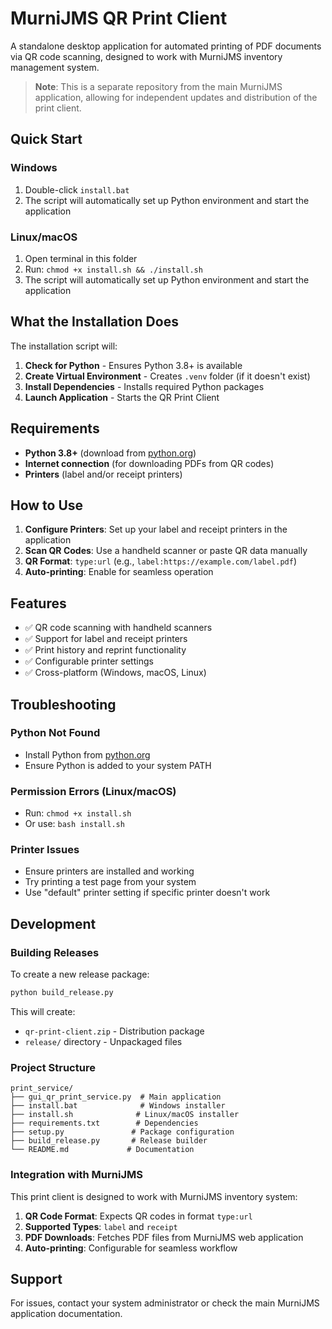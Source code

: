 # MurniJMS QR Print Client

A standalone desktop application for automated printing of PDF documents via QR code scanning, designed to work with MurniJMS inventory management system.

> **Note**: This is a separate repository from the main MurniJMS application, allowing for independent updates and distribution of the print client.

## Quick Start

### Windows
1. Double-click `install.bat`
2. The script will automatically set up Python environment and start the application

### Linux/macOS
1. Open terminal in this folder
2. Run: `chmod +x install.sh && ./install.sh`
3. The script will automatically set up Python environment and start the application

## What the Installation Does

The installation script will:
1. **Check for Python** - Ensures Python 3.8+ is available
2. **Create Virtual Environment** - Creates `.venv` folder (if it doesn't exist)
3. **Install Dependencies** - Installs required Python packages
4. **Launch Application** - Starts the QR Print Client

## Requirements

- **Python 3.8+** (download from [python.org](https://python.org))
- **Internet connection** (for downloading PDFs from QR codes)
- **Printers** (label and/or receipt printers)

## How to Use

1. **Configure Printers**: Set up your label and receipt printers in the application
2. **Scan QR Codes**: Use a handheld scanner or paste QR data manually
3. **QR Format**: `type:url` (e.g., `label:https://example.com/label.pdf`)
4. **Auto-printing**: Enable for seamless operation

## Features

- ✅ QR code scanning with handheld scanners
- ✅ Support for label and receipt printers
- ✅ Print history and reprint functionality
- ✅ Configurable printer settings
- ✅ Cross-platform (Windows, macOS, Linux)

## Troubleshooting

### Python Not Found
- Install Python from [python.org](https://python.org)
- Ensure Python is added to your system PATH

### Permission Errors (Linux/macOS)
- Run: `chmod +x install.sh`
- Or use: `bash install.sh`

### Printer Issues
- Ensure printers are installed and working
- Try printing a test page from your system
- Use "default" printer setting if specific printer doesn't work

## Development

### Building Releases

To create a new release package:

```bash
python build_release.py
```

This will create:
- `qr-print-client.zip` - Distribution package
- `release/` directory - Unpackaged files

### Project Structure

```
print_service/
├── gui_qr_print_service.py  # Main application
├── install.bat              # Windows installer
├── install.sh              # Linux/macOS installer
├── requirements.txt        # Dependencies
├── setup.py               # Package configuration
├── build_release.py       # Release builder
└── README.md             # Documentation
```

### Integration with MurniJMS

This print client is designed to work with MurniJMS inventory system:

1. **QR Code Format**: Expects QR codes in format `type:url`
2. **Supported Types**: `label` and `receipt`
3. **PDF Downloads**: Fetches PDF files from MurniJMS web application
4. **Auto-printing**: Configurable for seamless workflow

## Support

For issues, contact your system administrator or check the main MurniJMS application documentation.